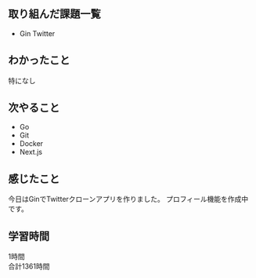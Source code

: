 ## 取り組んだ課題一覧
- Gin Twitter

## わかったこと
特になし

## 次やること
- Go
- Git
- Docker
- Next.js

## 感じたこと
今日はGinでTwitterクローンアプリを作りました。
プロフィール機能を作成中です。

## 学習時間
1時間<br />
合計1361時間
